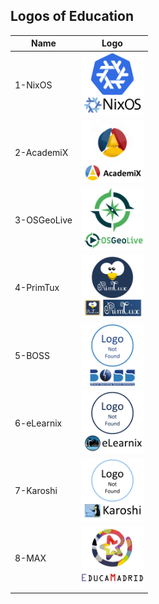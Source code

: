 ## Logos of Education
Name|Logo
--|--
1-NixOS|<img src="1-NixOS.png" width="100px"> 
2-AcademiX|<img src="2-AcademiX.png" width="100px"> 
3-OSGeoLive|<img src="3-OSGeoLive.png" width="100px"> 
4-PrimTux|<img src="4-PrimTux.png" width="100px"> 
5-BOSS|<img src="5-BOSS.png" width="100px"> 
6-eLearnix|<img src="6-eLearnix.png" width="100px"> 
7-Karoshi|<img src="7-Karoshi.png" width="100px"> 
8-MAX|<img src="8-MAX.png" width="100px"> 